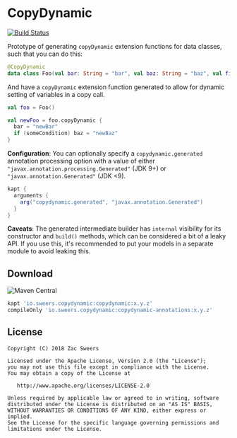 CopyDynamic
===========

[![Build Status](https://travis-ci.org/hzsweers/copydynamic.svg?branch=master)](https://travis-ci.org/hzsweers/copydynamic)

Prototype of generating `copyDynamic` extension functions for data classes, such that you can do this:

```kotlin
@CopyDynamic
data class Foo(val bar: String = "bar", val baz: String = "baz", val fizz: String = "fizz")
```

And have a `copyDynamic` extension function generated to allow for dynamic setting of variables in a copy call.

```kotlin
val foo = Foo()

val newFoo = foo.copyDynamic {
  bar = "newBar"
  if (someCondition) baz = "newBaz"
}
```

**Configuration**: You can optionally specify a `copydynamic.generated` annotation processing option 
with a value of either `"javax.annotation.processing.Generated"` (JDK 9+) or `"javax.annotation.Generated"` (JDK <9).

```gradle
kapt {
  arguments {
    arg("copydynamic.generated", "javax.annotation.Generated")
  }
}
```

**Caveats**: The generated intermediate builder has `internal` visibility for its constructor and `build()` 
methods, which can be considered a bit of a leaky API. If you use this, it's recommended to put 
your models in a separate module to avoid leaking this.

Download
--------

![Maven Central](https://img.shields.io/maven-central/v/io.sweers.copydynamic/copydynamic.svg)
```gradle
kapt 'io.sweers.copydynamic:copydynamic:x.y.z'
compileOnly 'io.sweers.copydynamic:copydynamic-annotations:x.y.z'
```

License
-------

    Copyright (C) 2018 Zac Sweers

    Licensed under the Apache License, Version 2.0 (the "License");
    you may not use this file except in compliance with the License.
    You may obtain a copy of the License at

       http://www.apache.org/licenses/LICENSE-2.0

    Unless required by applicable law or agreed to in writing, software
    distributed under the License is distributed on an "AS IS" BASIS,
    WITHOUT WARRANTIES OR CONDITIONS OF ANY KIND, either express or implied.
    See the License for the specific language governing permissions and
    limitations under the License.
